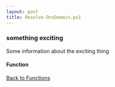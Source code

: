 ```yaml
---
layout: post
title: Resolve-DnsDomain.ps1
---
```


### something exciting

Some information about the exciting thing

#### Function

<script src="https://gist-it.appspot.com/github.com/BanterBoy/scripts-blog/blob/master/PowerShell/functions/dns/Resolve-DnsDomain.ps1" crossorigin="anonymous"></script>

<a href="/menu/_pages/functions.html">Back to Functions</a>
